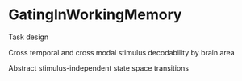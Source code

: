 # GatingInWorkingMemory

Task design


Cross temporal and cross modal stimulus decodability by brain area


Abstract stimulus-independent state space transitions
